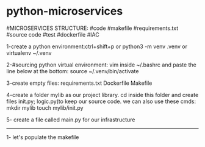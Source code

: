 # python-microservices

#MICROSERVICES STRUCTURE:
 #code
 #makefile
 #requirements.txt
 #source code
 #test
 #dockerfile
 #IAC

1-create a python environment:ctrl+shift+p or python3 -m venv .venv or virtualenv ~/.venv

2-#sourcing python virtual environment: vim inside ~/.bashrc and paste the line below at the bottom: source ~/.venv/bin/activate

3-create empty files: requirements.txt Dockerfile Makefile

4-create a folder mylib as our project library. cd inside this folder and create files init.py; logic.py(to keep our source code. we can also use these cmds: mkdir mylib touch mylib/init.py

5- create a file called main.py for our infrastructure
**********************************************************
1- let's populate the makefile
